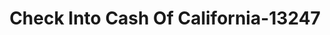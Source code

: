 ---
f_zip-code: 92395
f_state-code: CA
title: Check Into Cash Of California-13247
f_phone: 760-955-8240
f_city-only: Victorville
f_address: 14689 Valley Center Dr Victorville
f_location-unique-id: '13247'
slug: check-into-cash-of-california-13247
updated-on: '2024-05-30T13:46:58.046Z'
created-on: '2024-05-30T13:36:59.803Z'
published-on: '2024-05-30T13:54:32.469Z'
f_city-state: cms/city/victorville-ca.md
f_company: cms/company/check-into-cash-of-california.md
f_state: cms/state/california.md
layout: '[payday-loan].html'
tags: payday-loan
---